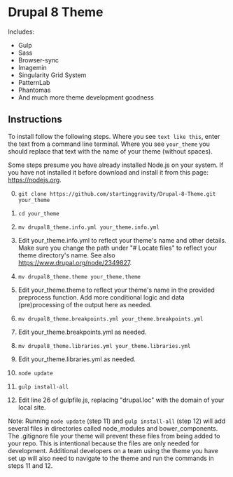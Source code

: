 # Drupal 8 Theme

Includes:
* Gulp
* Sass
* Browser-sync
* Imagemin
* Singularity Grid System
* PatternLab
* Phantomas
* And much more theme development goodness

## Instructions

To install follow the following steps. Where you see `text like this`, enter the text from a command line terminal. Where you see `your_theme` you should replace that text with the name of your theme (without spaces).

Some steps presume you have already installed Node.js on your system. If you have not installed it before download and install it from this page: https://nodejs.org.

0. `git clone https://github.com/startinggravity/Drupal-8-Theme.git your_theme`

0. `cd your_theme`

0. `mv drupal8_theme.info.yml your_theme.info.yml`

0. Edit your_theme.info.yml to reflect your theme's name and other details. Make sure you change the path under "# Locate files" to reflect your theme directory's name. See also https://www.drupal.org/node/2349827.

0. `mv drupal8_theme.theme your_theme.theme`

0. Edit your_theme.theme to reflect your theme's name in the provided preprocess function. Add more conditional logic
and data (pre)processing of the output here as needed.

0. `mv drupal8_theme.breakpoints.yml your_theme.breakpoints.yml`

0. Edit your_theme.breakpoints.yml as needed.

0. `mv drupal8_theme.libraries.yml your_theme.libraries.yml`

0. Edit your_theme.libraries.yml as needed.

0. `node update`

0. `gulp install-all`

0. Edit line 26 of gulpfile.js, replacing "drupal.loc" with the domain of your local site.

Note: Running `node update` (step 11) and `gulp install-all` (step 12) will add several files in directories called node_modules and bower_components. The .gitignore file your theme will prevent these files from being added to your repo. This is intentional because the files are only needed for development. Additional developers on a team using the theme you have set up will also need to navigate to the theme and run the commands in steps 11 and 12.
